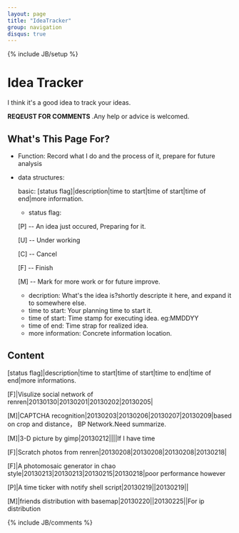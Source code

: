 ```yaml
---
layout: page
title: "IdeaTracker"
group: navigation
disqus: true
---
```

{% include JB/setup %}

# Idea Tracker

I think it's a good idea to track your ideas.

**REQEUST FOR COMMENTS** .Any help or advice is welcomed.

## What's This Page For?

- Function: Record what I do and the process of it, prepare for future analysis

- data structures:

  basic: [status flag]|description|time to start|time of start|time of end|more information.
  * status flag:

  [P] -- An idea just occured, Preparing for it.

  [U] -- Under working

  [C] -- Cancel

  [F] -- Finish

  [M] -- Mark for more work or for future improve.
  * decription: What's the idea is?shortly descripte it here, and expand it to somewhere else.
  * time to start: Your planning time to start it.
  * time of start: Time stamp for executing idea. eg:MMDDYY
  * time of end: Time strap for realized idea.
  * more information: Concrete information location.

## Content

[status flag]|description|time to start|time of start|time to end|time of end|more informations.

[F]|Visulize social network of renren|20130130|20130201|20130202|20130205|

[M]|CAPTCHA recognition|20130203|20130206|20130207|20130209|based on crop and distance， BP Network.Need summarize.

[M]|3-D picture by gimp|20130212||||If I have time

[F]|Scratch photos from renren|20130208|20130208|20130208|20130218|

[F]|A photomosaic generator in chao style|20130213|20130213|20130215|20130218|poor performance however

[P]|A time ticker with notify shell script|20130219||20130219||

[M]|friends distribution with basemap|20130220||20130225||For ip distribution

{% include JB/comments %}
